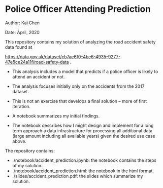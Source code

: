 # Police Officer Attending Prediction

Author: Kai Chen

Date: April, 2020


This repository contains my solution of analyzing the road accident safety data found at 

https://data.gov.uk/dataset/cb7ae6f0-4be6-4935-9277-47e5ce24a11f/road-safety-data .


- This analysis includes a model that predicts if a police officer is likely to attend an accident or not.

- The analysis focuses initially only on the accidents from the 2017 dataset.

- This is not an exercise that develops a final solution – more of first iteration.

- A notebook summarizes my initial findings. 

- The notebook describes how I might design and implement for a long term approach a data infrastructure for processing all additional data (large amount including all available years) given the desired use case above.


The repository contains:

* ./notebook/accident_prediction.ipynb: the notebook contains the steps of my solution.
* ./notebook/accident_prediction.html: the notebook in the html format.
* ./slides/accident_prediction.pdf: the slides which summarize my solution.
